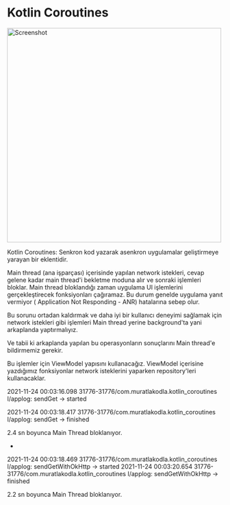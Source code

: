 # Kotlin Coroutines

<img src="https://yuklio.com/f/qSXgG-screenshot_20211124_003524_com.muratlakodla.kotlin_coroutines.jpg" alt="Screenshot" width="500"/>


Kotlin Coroutines: Senkron kod yazarak asenkron uygulamalar geliştirmeye yarayan bir eklentidir.

Main thread (ana işparçası) içerisinde yapılan network istekleri, cevap gelene kadar main thread'i
bekletme moduna alır ve sonraki işlemleri bloklar. Main thread bloklandığı zaman uygulama UI
işlemlerini gerçekleştirecek fonksiyonları çağıramaz. Bu durum genelde uygulama yanıt vermiyor (
Application Not Responding - ANR) hatalarına sebep olur.

Bu sorunu ortadan kaldırmak ve daha iyi bir kullanıcı deneyimi sağlamak için network istekleri gibi
işlemleri Main thread yerine background'ta yani arkaplanda yaptırmalıyız.

Ve tabii ki arkaplanda yapılan bu operasyonların sonuçlarını Main thread'e bildirmemiz gerekir.

Bu işlemler için ViewModel yapısını kullanacağız. ViewModel içerisine yazdığımız fonksiyonlar
network isteklerini yaparken repository'leri kullanacaklar.

2021-11-24 00:03:16.098 31776-31776/com.muratlakodla.kotlin_coroutines I/applog: sendGet -> started

2021-11-24 00:03:18.417 31776-31776/com.muratlakodla.kotlin_coroutines I/applog: sendGet -> finished

2.4 sn boyunca Main Thread bloklanıyor.

-

2021-11-24 00:03:18.469 31776-31776/com.muratlakodla.kotlin_coroutines I/applog: sendGetWithOkHttp
-> started 
2021-11-24 00:03:20.654 31776-31776/com.muratlakodla.kotlin_coroutines I/applog:
sendGetWithOkHttp -> finished

2.2 sn boyunca Main Thread bloklanıyor.